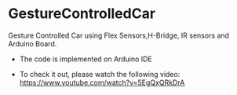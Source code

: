 # GestureControlledCar
Gesture Controlled Car using Flex Sensors,H-Bridge, IR sensors and Arduino Board.
 - The code is implemented on Arduino IDE

 - To check it out, please watch the following video: https://www.youtube.com/watch?v=5EgQxQRkDrA
